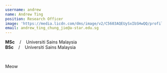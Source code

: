 ```yaml
---
username: andrew
name: Andrew Ting
position: Research Officer
image: 'https://media.licdn.com/dms/image/v2/C5603AQEUySxIbSHwQQ/profile-displayphoto-shrink_800_800/profile-displayphoto-shrink_800_800/0/1614166863333?e=1758153600&v=beta&t=wpy6GlG66Asj43TAyzGE_1Jk-voipYqh8-elCBeuf8I'
email: andrew_ting_chung_jie@a-star.edu.sg
---
```


**MSc** &nbsp;&nbsp; / &nbsp;&nbsp; Universiti Sains Malaysia<br>
**BSc** &nbsp;&nbsp; / &nbsp;&nbsp; Universiti Sains Malaysia

<br/>

Meow
